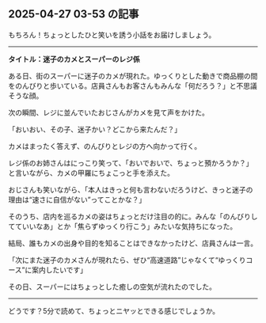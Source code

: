 ## 2025-04-27 03-53 の記事
もちろん！ちょっとしたひと笑いを誘う小話をお届けしましょう。

---

**タイトル：迷子のカメとスーパーのレジ係**

ある日、街のスーパーに迷子のカメが現れた。ゆっくりとした動きで商品棚の間をのんびりと歩いている。店員さんもお客さんもみんな「何だろう？」と不思議そうな顔。

次の瞬間、レジに並んでいたおじさんがカメを見て声をかけた。

「おいおい、その子、迷子かい？どこから来たんだ？」

カメはまったく答えず、のんびりとレジの方へ向かって行く。

レジ係のお姉さんはにっこり笑って、「おいでおいで、ちょっと預かろうか？」と言いながら、カメの甲羅にちょこっと手を添えた。

おじさんも笑いながら、「本人はきっと何も言わないだろうけど、きっと迷子の理由は“速さに自信がない”ってことかな？」

そのうち、店内を巡るカメの姿はちょっとだけ注目の的に。みんな「のんびりしてていいなあ」とか「焦らずゆっくり行こう」みたいな気持ちになった。

結局、誰もカメの出身や目的を知ることはできなかったけど、店員さんは一言。

「次にまた迷子のカメさんが現れたら、ぜひ“高速道路”じゃなくて“ゆっくりコース”に案内したいです」

その日、スーパーにはちょっとした癒しの空気が流れたのでした。

---

どうです？5分で読めて、ちょっとニヤッとできる感じでしょうか。